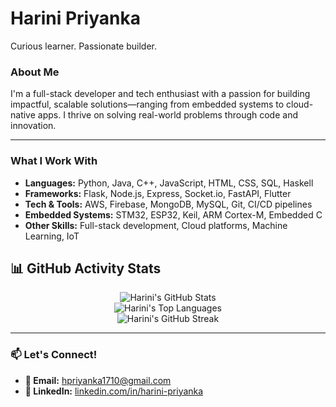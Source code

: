 # Harini Priyanka

Curious learner. Passionate builder.

### About Me

I'm a full-stack developer and tech enthusiast with a passion for building impactful, scalable solutions—ranging from embedded systems to cloud-native apps. I thrive on solving real-world problems through code and innovation.

---
### What I Work With

* **Languages:** Python, Java, C++, JavaScript, HTML, CSS, SQL, Haskell  
* **Frameworks:** Flask, Node.js, Express, Socket.io, FastAPI, Flutter  
* **Tech & Tools:** AWS, Firebase, MongoDB, MySQL, Git, CI/CD pipelines  
* **Embedded Systems:** STM32, ESP32, Keil, ARM Cortex-M, Embedded C  
* **Other Skills:** Full-stack development, Cloud platforms, Machine Learning, IoT



## 📊 GitHub Activity Stats

<p align="center">
  <img src="https://github-readme-stats.vercel.app/api?username=Prxyankaz&show_icons=true&theme=dark&count_private=true&include_all_commits=true" alt="Harini's GitHub Stats" />
  <br />
  <img src="https://github-readme-stats.vercel.app/api/top-langs/?username=Prxyankaz&layout=compact&theme=dark" alt="Harini's Top Languages" />
  <br />
  <img src="https://github-readme-streak-stats.herokuapp.com/?user=Prxyankaz&theme=black-ice" alt="Harini's GitHub Streak" />
</p>

---

### 📫 Let's Connect!

- **📧 Email:** [hpriyanka1710@gmail.com](mailto:hpriyanka1710@gmail.com)  
- **🔗 LinkedIn:** [linkedin.com/in/harini-priyanka](https://linkedin.com/in/harini-priyanka)  
